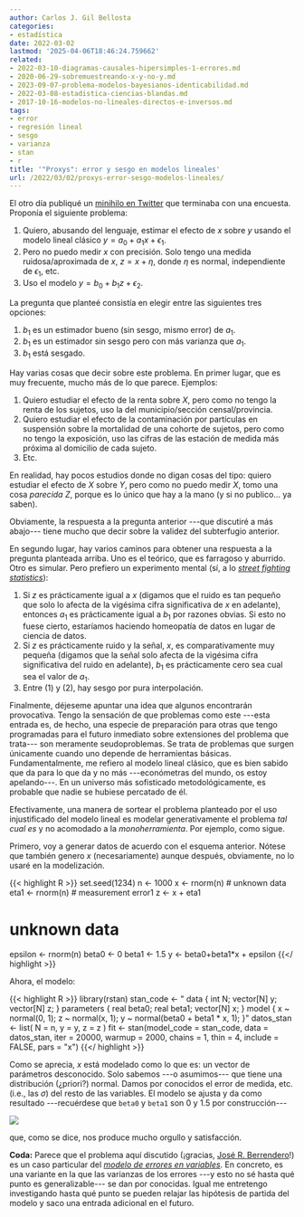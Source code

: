 ```yaml
---
author: Carlos J. Gil Bellosta
categories:
- estadística
date: 2022-03-02
lastmod: '2025-04-06T18:46:24.759662'
related:
- 2022-03-10-diagramas-causales-hipersimples-1-errores.md
- 2020-06-29-sobremuestreando-x-y-no-y.md
- 2023-09-07-problema-modelos-bayesianos-identicabilidad.md
- 2022-03-08-estadistica-ciencias-blandas.md
- 2017-10-16-modelos-no-lineales-directos-e-inversos.md
tags:
- error
- regresión lineal
- sesgo
- varianza
- stan
- r
title: '"Proxys": error y sesgo en modelos lineales'
url: /2022/03/02/proxys-error-sesgo-modelos-lineales/
---
```


El otro día publiqué un [minihilo en Twitter](https://twitter.com/gilbellosta/status/1498670875847139329)
 que terminaba con una encuesta. Proponía el siguiente problema:

1. Quiero, abusando del lenguaje, estimar el efecto de $x$ sobre $y$ usando el modelo lineal clásico $y = a_0 + a_1 x + \epsilon_1$.
2. Pero no puedo medir $x$ con precisión. Solo tengo una medida ruidosa/aproximada de $x$, $z = x + \eta$, donde $\eta$ es normal, independiente de $\epsilon_1$, etc.
3. Uso el modelo $y = b_0 + b_1 z + \epsilon_2$.

La pregunta que planteé consistía en elegir entre las siguientes tres opciones:

1. $b_1$ es un estimador bueno (sin sesgo, mismo error) de $a_1$.
2. $b_1$ es un estimador sin sesgo pero con más varianza que $a_1$.
3. $b_1$ está sesgado.

Hay varias cosas que decir sobre este problema. En primer lugar, que es muy frecuente, mucho más de lo que parece. Ejemplos:

1. Quiero estudiar el efecto de la renta sobre $X$, pero como no tengo la renta de los sujetos, uso la del municipio/sección censal/provincia.
2. Quiero estudiar el efecto de la contaminación por partículas en suspensión sobre la mortalidad de una cohorte de sujetos, pero como no tengo la exposición, uso las cifras de las estación de medida más próxima al domicilio de cada sujeto.
3. Etc.

En realidad, hay pocos estudios donde no digan cosas del tipo: quiero estudiar el efecto de $X$ sobre $Y$, pero como no puedo medir $X$, tomo una cosa _parecida_ $Z$, porque es lo único que hay a la mano (y si no publico... ya saben).

Obviamente, la respuesta a la pregunta anterior ---que discutiré a más abajo--- tiene mucho que decir sobre la validez del subterfugio anterior.

En segundo lugar, hay varios caminos para obtener una respuesta a la pregunta planteada arriba. Uno es el teórico, que es farragoso y aburrido. Otro es simular. Pero prefiero un experimento mental (sí, a lo [_street fighting statistics_](https://www.datanalytics.com/2021/11/09/nuevo-video-en-youtube-street-fighting-statistics-2-n/)):

1. Si $z$ es prácticamente igual a $x$ (digamos que el ruido es tan pequeño que solo lo afecta de la vigésima cifra significativa de $x$ en adelante), entonces $a_1$ es prácticamente igual a $b_1$ por razones obvias. Si esto no fuese cierto, estaríamos haciendo homeopatía de datos en lugar de ciencia de datos.
2. Si $z$ es prácticamente ruido y la señal, $x$, es comparativamente muy pequeña (digamos que la señal solo afecta de la vigésima cifra significativa del ruido en adelante), $b_1$ es prácticamente cero sea cual sea el valor de $a_1$.
3. Entre (1) y (2), hay sesgo por pura interpolación.

Finalmente, déjeseme apuntar una idea que algunos encontrarán provocativa. Tengo la sensación de que problemas como este ---esta entrada es, de hecho, una especie de preparación para otras que tengo programadas para el futuro inmediato sobre extensiones del problema que trata--- son meramente seudoproblemas. Se trata de problemas que surgen únicamente cuando uno depende de herramientas básicas. Fundamentalmente, me refiero al modelo lineal clásico, que es bien sabido que da para lo que da y no más ---económetras del mundo, os estoy apelando---. En un universo más sofisticado metodológicamente, es probable que nadie se hubiese percatado de él.

Efectivamente, una manera de sortear el problema planteado por el uso injustificado del modelo lineal es modelar generativamente el problema _tal cual es_ y no acomodado a la _monoherramienta_. Por ejemplo, como sigue.

Primero, voy a generar datos de acuerdo con el esquema anterior. Nótese que también genero $x$ (necesariamente) aunque después, obviamente, no lo usaré en la modelización.

{{< highlight R >}}
set.seed(1234)
n <- 1000
x <- rnorm(n)  # unknown data
eta1 <- rnorm(n) # measurement error1
z <- x + eta1
# unknown data
epsilon <- rnorm(n)
beta0 <- 0
beta1 <- 1.5
y <- beta0+beta1*x + epsilon
{{</ highlight >}}

Ahora, el modelo:

{{< highlight R >}}
library(rstan)
stan_code <- "
data {
  int N;
  vector[N] y;
  vector[N] z;
}
parameters {
  real beta0;
  real beta1;
  vector[N] x;
}
model {
  x ~ normal(0, 1);
  z ~ normal(x, 1);
  y ~ normal(beta0 + beta1 * x, 1);
}"
datos_stan <- list(
  N = n,
  y = y,
  z = z
)
fit <- stan(model_code = stan_code,
            data = datos_stan,
            iter = 20000, warmup = 2000,
            chains = 1, thin = 4,
            include = FALSE, pars = "x")
{{</ highlight >}}

Como se aprecia, $x$ está modelado como lo que es: un vector de parámetros desconocido. Solo sabemos ---o asumimos--- que tiene una distribución (¿priori?) normal. Damos por conocidos el error de medida, etc. (i.e., las $\sigma$) del resto de las variables. El modelo se ajusta y da como resultado ---recuérdese que `beta0` y `beta1` son $0$ y $1.5$ por construcción---

![](/wp-uploads/2022/03/proxys_bias.png#center)

que, como se dice, nos produce mucho orgullo y satisfacción.

**Coda:** Parece que el problema aquí discutido (¡gracias, [José R. Berrendero](https://twitter.com/JRBerrendero)!) es un caso particular del [_modelo de errores en variables_](https://en.wikipedia.org/wiki/Errors-in-variables_models). En concreto, es una variante en la que las varianzas de los errores ---y esto no sé hasta qué punto es generalizable--- se dan por conocidas. Igual me entretengo investigando hasta qué punto se pueden relajar las hipótesis de partida del modelo y saco una entrada adicional en el futuro.